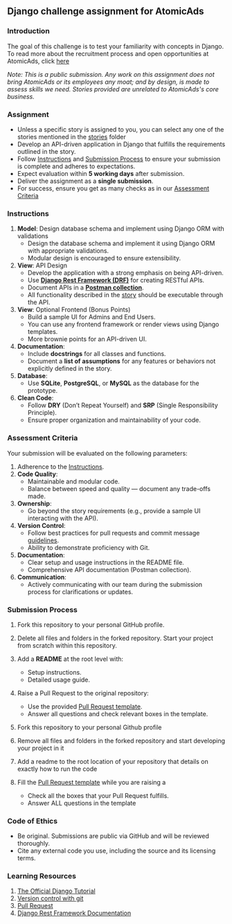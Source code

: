 ## Django challenge assignment for AtomicAds

### Introduction
The goal of this challenge is to test your familiarity with concepts in Django.
To read more about the recruitment process and open opportunities at AtomicAds, click [here](https://rtba.notion.site/Careers-at-RTBAnalytica-65dbc349de6b4b3e9ac9f63a9242f290)

*Note: This is a public submission. Any work on this assignment does not bring AtomicAds or its employees any moat; and by design, is made to assess skills we need. Stories provided are unrelated to AtomicAds's core business.* 

### Assignment

*   Unless a specific story is assigned to you, you can select any one of the stories mentioned in the [stories](/stories/) folder
*   Develop an API-driven application in Django that fulfills the requirements outlined in the story.
*   Follow [Instructions](#instructions) and [Submission Process](#submission-process) to ensure your submission is complete and adheres to expectations.
*   Expect evaluation within **5 working days** after submission.
*   Deliver the assignment as a **single submission**.
*   For success, ensure you get as many checks as in our [Assessment Criteria](#assessment-criteria)


### Instructions

1.  **Model**: Design database schema and implement using Django ORM with validations
    - Design the database schema and implement it using Django ORM with appropriate validations.
    - Modular design is encouraged to ensure extensibility.
2.  **View**: API Design
    - Develop the application with a strong emphasis on being API-driven.
    - Use [**Django Rest Framework (DRF)**](https://www.django-rest-framework.org/) for creating RESTful APIs.
    - Document APIs in a [**Postman collection**](https://www.postman.com/collection/).
    - All functionality described in the [story](../stories/) should be executable through the API.
3.  **View**: Optional Frontend (Bonus Points)
    - Build a sample UI for Admins and End Users.
    - You can use any frontend framework or render views using Django templates.
    - More brownie points for an API-driven UI.
4. **Documentation**:
   - Include **docstrings** for all classes and functions.
   - Document a **list of assumptions** for any features or behaviors not explicitly defined in the story.
5. **Database**:
   - Use **SQLite**, **PostgreSQL**, or **MySQL** as the database for the prototype.
6. **Clean Code**:
   - Follow **DRY** (Don’t Repeat Yourself) and **SRP** (Single Responsibility Principle).
   - Ensure proper organization and maintainability of your code.

### Assessment Criteria

Your submission will be evaluated on the following parameters:

1. Adherence to the [Instructions](#instructions).
2. **Code Quality**:
   - Maintainable and modular code.
   - Balance between speed and quality — document any trade-offs made.
3. **Ownership**:
   - Go beyond the story requirements (e.g., provide a sample UI interacting with the API).
4. **Version Control**:
   - Follow best practices for pull requests and commit message [guidelines](https://gist.github.com/turbo/efb8d57c145e00dc38907f9526b60f17).
   - Ability to demonstrate proficiency with Git.
5. **Documentation**:
   - Clear setup and usage instructions in the README file.
   - Comprehensive API documentation (Postman collection).
6. **Communication**:
   - Actively communicating with our team during the submission process for clarifications or updates.

### Submission Process
1. Fork this repository to your personal GitHub profile.
2. Delete all files and folders in the forked repository. Start your project from scratch within this repository.
3. Add a **README** at the root level with:
   - Setup instructions.
   - Detailed usage guide.
4. Raise a Pull Request to the original repository:
   - Use the provided [Pull Request template](https://github.com/AtomicAds/morpheus/blob/main/.github/pull_request_template.md).
   - Answer all questions and check relevant boxes in the template.

1. Fork this repository to your personal Github profile
2. Remove all files and folders in the forked repository and start developing your project in it
3. Add a readme to the root location of your repository that details on exactly how to run the code
4. Fill the [Pull Request template](https://github.com/AtomicAds/morpheus/blob/main/.github/pull_request_template.md) while you are raising a 
    *   Check all the boxes that your Pull Request fulfills.
    *   Answer ALL questions in the template

### Code of Ethics
- Be original. Submissions are public via GitHub and will be reviewed thoroughly.
- Cite any external code you use, including the source and its licensing terms.

### Learning Resources
1. [The Official Django Tutorial](https://docs.djangoproject.com/en/3.0/intro/tutorial01/)
2. [Version control with git](https://try.github.io/)
3. [Pull Request](https://docs.github.com/en/free-pro-team@latest/github/collaborating-with-issues-and-pull-requests/creating-a-pull-request)
4. [Django Rest Framework Documentation](https://www.django-rest-framework.org/)
